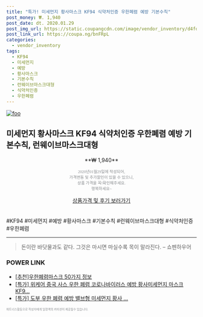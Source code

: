 ```yaml
--- 
title: "특가! 미세먼지 황사마스크 KF94 식약처인증 우한폐렴 예방 기본수칙" 
post_money: ₩. 1,940 
post_date: dt. 2020.01.29 
post_img_url: https://static.coupangcdn.com/image/vendor_inventory/d4fd/fc4d39c9f5597adb33bdd026131b71bbb2f75a9fae5baa512b1dfa6062de.jpg 
post_link_url: https://coupa.ng/bnFRpL 
categories: 
  - vendor_inventory 
tags: 
  - KF94 
  - 미세먼지 
  - 예방 
  - 황사마스크 
  - 기본수칙 
  - 런웨이브마스크대형 
  - 식약처인증 
  - 우한폐렴 
--- 
```

[![foo](https://static.coupangcdn.com/image/vendor_inventory/d4fd/fc4d39c9f5597adb33bdd026131b71bbb2f75a9fae5baa512b1dfa6062de.jpg)](https://coupa.ng/bnFRpL) 

## 미세먼지 황사마스크 KF94 식약처인증 우한폐렴 예방 기본수칙, 런웨이브마스크대형 
<p style="text-align: center;">**₩ 1,940**</p> 
<p style="text-align: center;"><span style="color: #898c8f; font-family: Georgia,Times,serif; font-size: 0.75em;">2020년01월29일에 작성되어, <br>가격변동 및 추가할인이 있을 수 있으니,<br> 상품 가격을 꼭!확인해주세요.<br>행복하세요~</span> 
</p>	 
<div markdown="0" style="text-align: center;"><a href="https://coupa.ng/bnFRpL" class="btn btn--success">상품가격 및 후기 보러가기</a></div> 
<br><br> 
  #KF94 #미세먼지 #예방 #황사마스크 #기본수칙 #런웨이브마스크대형 #식약처인증 #우한폐렴 
<hr> 

> 돈이란 바닷물과도 같다. 그것은 마시면 마실수록 목이 말라진다. – 쇼펜하우어 


### POWER LINK

* <a href="https://blog.naver.com/fasyy4321/221785208610" target="_blank">[추천]우한폐렴마스크 50가지 정보</a>
* <a href="https://blog.naver.com/santokki14/221788452188" target="_blank">[특가] 위케어 중국 사스 우한 폐렴 코로나바이러스 예방 황사미세먼지 마스크 KF9...</a>
* <a href="https://blog.naver.com/santokki14/221789253266" target="_blank">[특가] 도부 우한 폐렴 예방 밸브형 미세먼지 황사 ...</a>

<span style="color: #898c8f; font-family: Georgia,Times,serif; font-size: 0.55em;">파트너스활동으로 작성자에게 일정액의 커미션이 제공될수 있습니다.</span> 
